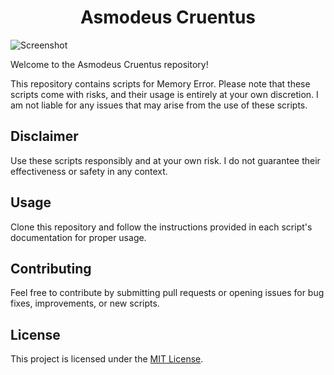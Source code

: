 <center><h1>Asmodeus Cruentus</h1></center>

![Screenshot](https://github.com/AsmodeusCruentus/Images/blob/main/logodone.jpg)

Welcome to the Asmodeus Cruentus repository!

This repository contains scripts for Memory Error. Please note that these scripts come with risks, and their usage is entirely at your own discretion. I am not liable for any issues that may arise from the use of these scripts.

## Disclaimer
Use these scripts responsibly and at your own risk. I do not guarantee their effectiveness or safety in any context.

## Usage
Clone this repository and follow the instructions provided in each script's documentation for proper usage.

## Contributing
Feel free to contribute by submitting pull requests or opening issues for bug fixes, improvements, or new scripts.

## License
This project is licensed under the [MIT License](LICENSE).
